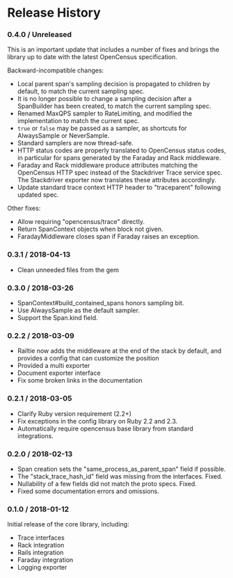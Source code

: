 # Release History

### 0.4.0 / Unreleased

This is an important update that includes a number of fixes and brings the
library up to date with the latest OpenCensus specification.

Backward-incompatible changes:

* Local parent span's sampling decision is propagated to children by default, to match the current sampling spec.
* It is no longer possible to change a sampling decision after a SpanBuilder has been created, to match the current sampling spec.
* Renamed MaxQPS sampler to RateLimiting, and modified the implementation to match the current spec.
* `true` or `false` may be passed as a sampler, as shortcuts for AlwaysSample or NeverSample.
* Standard samplers are now thread-safe.
* HTTP status codes are properly translated to OpenCensus status codes, in particular for spans generated by the Faraday and Rack middleware.
* Faraday and Rack middleware produce attributes matching the OpenCensus HTTP spec instead of the Stackdriver Trace service spec. The Stackdriver exporter now translates these attributes accordingly.
* Update standard trace context HTTP header to "traceparent" following updated spec.

Other fixes:

* Allow requiring "opencensus/trace" directly.
* Return SpanContext objects when block not given.
* FaradayMiddleware closes span if Faraday raises an exception.

### 0.3.1 / 2018-04-13

* Clean unneeded files from the gem

### 0.3.0 / 2018-03-26

* SpanContext#build_contained_spans honors sampling bit.
* Use AlwaysSample as the default sampler.
* Support the Span.kind field.

### 0.2.2 / 2018-03-09

* Railtie now adds the middleware at the end of the stack by default, and provides a config that can customize the position
* Provided a multi exporter
* Document exporter interface
* Fix some broken links in the documentation

### 0.2.1 / 2018-03-05

* Clarify Ruby version requirement (2.2+)
* Fix exceptions in the config library on Ruby 2.2 and 2.3.
* Automatically require opencensus base library from standard integrations.

### 0.2.0 / 2018-02-13

* Span creation sets the "same_process_as_parent_span" field if possible.
* The "stack_trace_hash_id" field was missing from the interfaces. Fixed.
* Nullability of a few fields did not match the proto specs. Fixed.
* Fixed some documentation errors and omissions.

### 0.1.0 / 2018-01-12

Initial release of the core library, including:

* Trace interfaces
* Rack integration
* Rails integration
* Faraday integration
* Logging exporter
